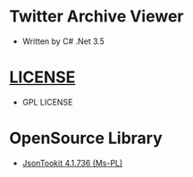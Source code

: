 # Twitter Archive Viewer
* Written by C# .Net 3.5

# [LICENSE](/LICENSE)
* GPL LICENSE

# OpenSource Library
- [JsonTookit 4.1.736 (Ms-PL)](http://jsontoolkit.codeplex.com/)